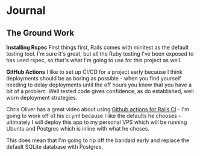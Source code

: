 # Journal

## The Ground Work
**Installing Rspec** First things first, Rails comes with minitest as the default testing tool.  I'm sure it's great, but all the Ruby testing I've been exposed to has used rspec, so that's what I'm going to use for this project as well.


**GitHub Actions** I like to set up CI/CD for a project early because I think deployments should be as boring as possible - when you find yourself needing to delay deployments until the off hours you know that you have a bit of a problem.  Well tested code gives confidence, as do established, well worn deployment strategies.

Chris Oliver has a great video about using [Github actions for Rails CI](https://gorails.com/episodes/github-actions-continuous-integration-ruby-on-rails) - I'm going to work off of his ci.yml because I like the defaults he chooses - ultimately I will deploy this app to my personal VPS which will be running Ubuntu and Postgres which is inline with what he choses.

This does mean that I'm going to rip off the bandaid early and replace the default SQLite database with Postgres.